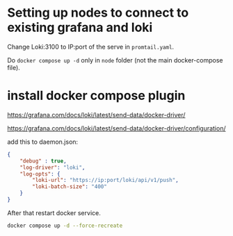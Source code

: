 # Setting up nodes to connect to existing grafana and loki 

Change Loki:3100 to IP:port of the serve in `promtail.yaml`. 

Do `docker compose up -d` only in `node` folder (not the main docker-compose file).

# install docker compose plugin

https://grafana.com/docs/loki/latest/send-data/docker-driver/

https://grafana.com/docs/loki/latest/send-data/docker-driver/configuration/

add this to daemon.json:

```json
{
    "debug" : true,
    "log-driver": "loki",
    "log-opts": {
        "loki-url": "https://ip:port/loki/api/v1/push",
        "loki-batch-size": "400"
    }
}
```

After that restart docker service. 

```bash
docker compose up -d --force-recreate
```